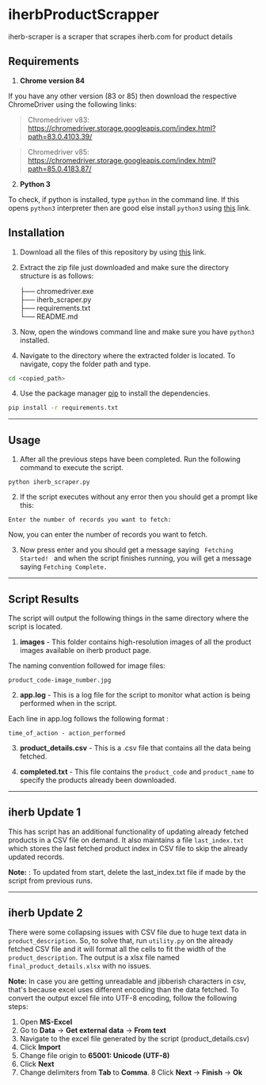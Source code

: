 # iherbProductScrapper

iherb-scraper is a scraper that scrapes iherb.com for product details 


## Requirements

1. **Chrome version 84**

If you have any other version (83 or 85) then download the respective ChromeDriver using the following links:	

> Chromedriver v83: https://chromedriver.storage.googleapis.com/index.html?path=83.0.4103.39/	

> Chromedriver v85: https://chromedriver.storage.googleapis.com/index.html?path=85.0.4183.87/	

2. **Python 3** 	

To check, if python is installed, type <code>python</code> in the command line. If this opens <code>python3</code> interpreter then are good else install <code>python3</code> using [this](https://www.python.org/downloads/) link.

## Installation

1. Download all the files of this repository by using [this](https://github.com/itl-projects/iherbProductScrapper/archive/master.zip) link.

2. Extract the zip file just downloaded and make sure the directory structure is as follows:


    ├── chromedriver.exe               
    ├── iherb_scraper.py                                        
    ├── requirements.txt                  
    └── README.md

3. Now, open the windows command line and make sure you have <code>python3</code> installed. 


4. Navigate to the directory where the extracted folder is located. To navigate, copy the folder path and type.

```bash
cd <copied_path>
```

4. Use the package manager [pip](https://pip.pypa.io/en/stable/) to install the dependencies.

```bash
pip install -r requirements.txt
```

-------------------------------------------------------------------------------------------------------------------------------

## Usage

1. After all the previous steps have been completed. Run the following command to execute the script.

```
python iherb_scraper.py
```
2. If the script executes without any error then you should get a prompt like this:

```
Enter the number of records you want to fetch: 
```

Now, you can enter the number of records you want to fetch.

3. Now press enter and you should get a message saying <code> Fetching Started! </code> and when the script finishes running, you will get a message saying <code>Fetching Complete.</code>
-------------------------------------------------------------------------------------------------------------------------------

## Script Results

The script will output the following things in the same directory where the script is located.

1. **images** - This folder contains high-resolution images of all the product images available on iherb product page. 

The naming convention followed for image files:

``` 
product_code-image_number.jpg
```

2. **app.log** - This is a log file for the script to monitor what action is being performed when in the script. 

Each line in app.log follows the following format :

```
time_of_action - action_performed
```

3. **product_details.csv** - This is a .csv file that contains all the data being fetched. 

4. **completed.txt** - This file contains the <code>product_code</code> and <code>product_name</code> to specify the products already been downloaded.

<hr>

## iherb Update 1

This has script has an additional functionality of updating already fetched products in a CSV file on demand. It also maintains a file <code>last_index.txt</code> which stores the last fetched product index in CSV file to skip the already updated records. 

**Note:** : To updated from start, delete the last_index.txt file if made by the script from previous runs.

<hr>

## iherb Update 2

There were some collapsing issues with CSV file due to huge text data in <code>product_description</code>. So, to solve that, run <code>utility.py</code> on the already fetched CSV file and it will format all the cells to fit the width of the <code>product_description</code>. The output is a xlsx file named <code>final_product_details.xlsx</code> with no issues.

**Note:**
In case you are getting unreadable and jibberish characters in csv, that's because excel uses different encoding than the data fetched. To convert the output excel file into UTF-8 encoding, follow the following steps:

1. Open **MS-Excel**
2. Go to **Data** -> **Get external data** -> **From text**
3. Navigate to the excel file generated by the script (product_details.csv) 
4. Click **Import**
5. Change file origin to **65001: Unicode (UTF-8)**
6. Click **Next**
7. Change delimiters from **Tab** to **Comma**.
8  Click **Next** -> **Finish** -> **Ok**
